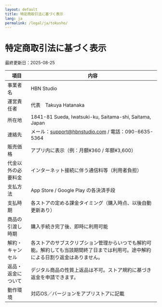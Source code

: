 ```yaml
---
layout: default
title: 特定商取引法に基づく表示
lang: ja
permalink: /legal/ja/tokusho/
---
```

# 特定商取引法に基づく表示

最終更新日：2025-08-25

| 項目 | 内容 |
| --- | --- |
| 事業者名 | HBN Studio |
| 運営責任者 | 代表　Takuya Hatanaka |
| 所在地 | 1841-81 Sueda, Iwatsuki-ku, Saitama-shi, Saitama, Japan |
| 連絡先 | メール：support@hbnstudio.com / 電話：090-6635-5364 |
| 販売価格 | アプリ内に表示（例：月額¥360 / 年額¥3,600） |
| 代金以外の必要料金 | インターネット接続に伴う通信料等（利用者負担） |
| 支払方法 | App Store / Google Play の各決済手段 |
| 支払時期 | 各ストアの定める課金タイミング（購入時点、以後自動更新あり） |
| 商品の引渡し時期 | 購入手続き完了後、即時に利用可能 |
| 解約・キャンセル | 各ストアのサブスクリプション管理からいつでも解約可能。解約しても当該期間終了日までは利用可。途中解約による日割り返金はありません。 |
| 返品・返金について | デジタル商品の性質上返品は不可。ストア規約に基づき返金を申請できます。 |
| 動作環境 | 対応OS／バージョンをアプリストアに記載 |
